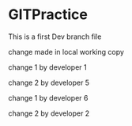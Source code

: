 # GITPractice

This is a first Dev branch file

change made in local working copy

change 1 by developer 1

change 2 by developer 5

change 1 by developer 6

change 2 by developer 2




